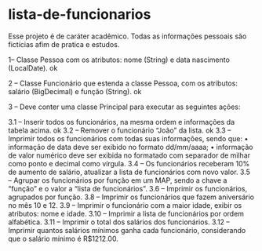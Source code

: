 # lista-de-funcionarios
 Esse projeto é de caráter acadêmico. Todas as informações pessoais são fictícias afim de pratica e estudos.

1– Classe Pessoa com os atributos: nome (String) e data nascimento (LocalDate). ok

2 – Classe Funcionário que estenda a classe Pessoa, com os atributos: salário (BigDecimal) e função (String). ok 

3 – Deve conter uma classe Principal para executar as seguintes ações:

3.1 – Inserir todos os funcionários, na mesma ordem e informações da tabela acima. ok 
3.2 – Remover o funcionário “João” da lista. ok
3.3 – Imprimir todos os funcionários com todas suas informações, sendo que:
• informação de data deve ser exibido no formato dd/mm/aaaa;
• informação de valor numérico deve ser exibida no formatado com separador de milhar como ponto e decimal como vírgula.
3.4 – Os funcionários receberam 10% de aumento de salário, atualizar a lista de funcionários com novo valor.
3.5 – Agrupar os funcionários por função em um MAP, sendo a chave a “função” e o valor a “lista de funcionários”.
3.6 – Imprimir os funcionários, agrupados por função.
3.8 – Imprimir os funcionários que fazem aniversário no mês 10 e 12.
3.9 – Imprimir o funcionário com a maior idade, exibir os atributos: nome e idade.
3.10 – Imprimir a lista de funcionários por ordem alfabética.
3.11 – Imprimir o total dos salários dos funcionários.
3.12 – Imprimir quantos salários mínimos ganha cada funcionário, considerando que o salário mínimo é R$1212.00.


